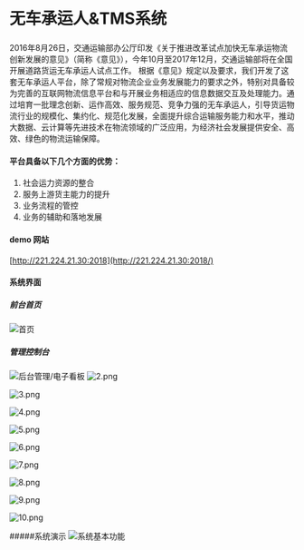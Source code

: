 # 无车承运人&TMS系统
### 
2016年8月26日，交通运输部办公厅印发《关于推进改革试点加快无车承运物流创新发展的意见》（简称《意见》），今年10月至2017年12月，交通运输部将在全国开展道路货运无车承运人试点工作。
根据《意见》规定以及要求，我们开发了这套无车承运人平台，除了常规对物流企业业务发展能力的要求之外，特别对具备较为完善的互联网物流信息平台和与开展业务相适应的信息数据交互及处理能力。通过培育一批理念创新、运作高效、服务规范、竞争力强的无车承运人，引导货运物流行业的规模化、集约化、规范化发展，全面提升综合运输服务能力和水平，推动大数据、云计算等先进技术在物流领域的广泛应用，为经济社会发展提供安全、高效、绿色的物流运输保障。
####  平台具备以下几个方面的优势：
1. 社会运力资源的整合
2. 服务上游货主能力的提升
3. 业务流程的管控
4. 业务的辅助和落地发展
#### demo 网站
[http://221.224.21.30:2018](http://221.224.21.30:2018/)  

#### 系统界面
##### 前台首页
![首页](https://upload-images.jianshu.io/upload_images/11347576-37f60f1b07141779.png?imageMogr2/auto-orient/strip%7CimageView2/2/w/1240)
##### 管理控制台
![后台管理/电子看板](https://upload-images.jianshu.io/upload_images/11347576-bb35ac3e210cad59.png?imageMogr2/auto-orient/strip%7CimageView2/2/w/1240)
![2.png](https://upload-images.jianshu.io/upload_images/11347576-04da5145badb00cd.png?imageMogr2/auto-orient/strip%7CimageView2/2/w/1240)

![3.png](https://upload-images.jianshu.io/upload_images/11347576-d799b7402509dd60.png?imageMogr2/auto-orient/strip%7CimageView2/2/w/1240)

![4.png](https://upload-images.jianshu.io/upload_images/11347576-ab9f167f1977e46a.png?imageMogr2/auto-orient/strip%7CimageView2/2/w/1240)

![5.png](https://upload-images.jianshu.io/upload_images/11347576-c8a41460be0882b8.png?imageMogr2/auto-orient/strip%7CimageView2/2/w/1240)

![6.png](https://upload-images.jianshu.io/upload_images/11347576-5a7a9358d6c3555e.png?imageMogr2/auto-orient/strip%7CimageView2/2/w/1240)

![7.png](https://upload-images.jianshu.io/upload_images/11347576-ad52f1eaf75752fa.png?imageMogr2/auto-orient/strip%7CimageView2/2/w/1240)

![8.png](https://upload-images.jianshu.io/upload_images/11347576-273856b1350a0295.png?imageMogr2/auto-orient/strip%7CimageView2/2/w/1240)

![9.png](https://upload-images.jianshu.io/upload_images/11347576-dd435be1889618a3.png?imageMogr2/auto-orient/strip%7CimageView2/2/w/1240)

![10.png](https://upload-images.jianshu.io/upload_images/11347576-f7b58acfcc0f8640.png?imageMogr2/auto-orient/strip%7CimageView2/2/w/1240)

#####系统演示
![系统基本功能](https://upload-images.jianshu.io/upload_images/11347576-f6c4c90cbb80ce0a.gif?imageMogr2/auto-orient/strip)
